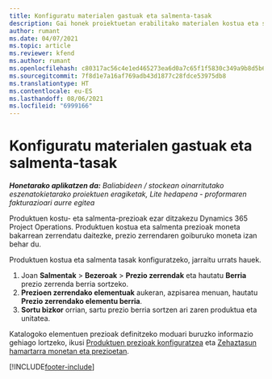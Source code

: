 ```yaml
---
title: Konfiguratu materialen gastuak eta salmenta-tasak
description: Gai honek proiektuetan erabilitako materialen kostua eta salmenta tasak nola ezarri jakiteko informazioa eskaintzen du.
author: rumant
ms.date: 04/07/2021
ms.topic: article
ms.reviewer: kfend
ms.author: rumant
ms.openlocfilehash: c80317ac56c4e1ed465273ea6d0a7c65f1f5830c349a9b8d5b6f7f8d92424c7b
ms.sourcegitcommit: 7f8d1e7a16af769adb43d1877c28fdce53975db8
ms.translationtype: HT
ms.contentlocale: eu-ES
ms.lasthandoff: 08/06/2021
ms.locfileid: "6999166"
---
```

# <a name="set-up-cost-and-sales-rates-for-materials"></a>Konfiguratu materialen gastuak eta salmenta-tasak

_**Honetarako aplikatzen da:** Baliabideen / stockean oinarritutako eszenatokietarako proiektuen eragiketak, Lite hedapena - proformaren fakturazioari aurre egitea_

Produktuen kostu- eta salmenta-prezioak ezar ditzakezu Dynamics 365 Project Operations. Produktuen kostua eta salmenta prezioak moneta bakarrean zerrendatu daitezke, prezio zerrendaren goiburuko moneta izan behar du.

Produktuen kostua eta salmenta tasak konfiguratzeko, jarraitu urrats hauek. 

1. Joan **Salmentak** > **Bezeroak** > **Prezio zerrendak** eta hautatu **Berria** prezio zerrenda berria sortzeko. 
2. **Prezioen zerrendako elementuak** aukeran, azpisarea menuan, hautatu **Prezio zerrendako elementu berria**. 
3. **Sortu bizkor** orrian, sartu prezio berria sortzen ari zaren produktua eta unitatea.

Katalogoko elementuen prezioak definitzeko moduari buruzko informazio gehiago lortzeko, ikusi [Produktuen prezioak konfiguratzea](/dynamics365/sales-enterprise/create-price-lists-price-list-items-define-pricing-products.md) eta [Zehaztasun hamartarra monetan eta prezioetan](/dynamics365/sales-enterprise/decimal-precision-currency-pricing.md).

[!INCLUDE[footer-include](../includes/footer-banner.md)]

